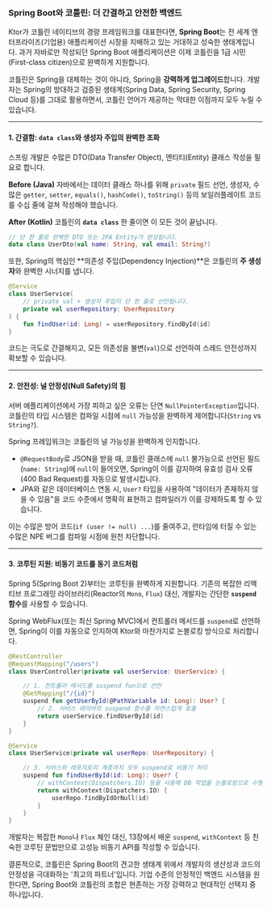 ### Spring Boot와 코틀린: 더 간결하고 안전한 백엔드

Ktor가 코틀린 네이티브의 경량 프레임워크를 대표한다면, **Spring Boot**는 전 세계 엔터프라이즈(기업용) 애플리케이션 시장을 지배하고 있는 거대하고 성숙한 생태계입니다. 과거 자바로만 작성되던 Spring Boot 애플리케이션은 이제 코틀린을 1급 시민(First-class citizen)으로 완벽하게 지원합니다.

코틀린은 Spring을 대체하는 것이 아니라, Spring을 **강력하게 업그레이드**합니다. 개발자는 Spring의 방대하고 검증된 생태계(Spring Data, Spring Security, Spring Cloud 등)를 그대로 활용하면서, 코틀린 언어가 제공하는 막대한 이점까지 모두 누릴 수 있습니다.

-----

#### 1\. 간결함: `data class`와 생성자 주입의 완벽한 조화

스프링 개발은 수많은 DTO(Data Transfer Object), 엔티티(Entity) 클래스 작성을 필요로 합니다.

**Before (Java)**
자바에서는 데이터 클래스 하나를 위해 `private` 필드 선언, 생성자, 수많은 `getter`, `setter`, `equals()`, `hashCode()`, `toString()` 등의 보일러플레이트 코드를 수십 줄에 걸쳐 작성해야 했습니다.

**After (Kotlin)**
코틀린의 **`data class`** 한 줄이면 이 모든 것이 끝납니다.

```kotlin
// 단 한 줄로 완벽한 DTO 또는 JPA Entity가 완성됩니다.
data class UserDto(val name: String, val email: String?)
```

또한, Spring의 핵심인 \*\*의존성 주입(Dependency Injection)\*\*은 코틀린의 **주 생성자**와 완벽한 시너지를 냅니다.

```kotlin
@Service
class UserService(
    // private val + 생성자 주입이 단 한 줄로 선언됩니다.
    private val userRepository: UserRepository
) {
    fun findUser(id: Long) = userRepository.findById(id)
}
```

코드는 극도로 간결해지고, 모든 의존성을 불변(`val`)으로 선언하여 스레드 안전성까지 확보할 수 있습니다.

-----

#### 2\. 안전성: 널 안정성(Null Safety)의 힘

서버 애플리케이션에서 가장 피하고 싶은 오류는 단연 `NullPointerException`입니다. 코틀린의 타입 시스템은 컴파일 시점에 `null` 가능성을 완벽하게 제어합니다(`String` vs `String?`).

Spring 프레임워크는 코틀린의 널 가능성을 완벽하게 인지합니다.

  * `@RequestBody`로 JSON을 받을 때, 코틀린 클래스에 `null` 불가능으로 선언된 필드(`name: String`)에 `null`이 들어오면, Spring이 이를 감지하여 유효성 검사 오류(400 Bad Request)를 자동으로 발생시킵니다.
  * JPA와 같은 데이터베이스 연동 시, `User?` 타입을 사용하여 "데이터가 존재하지 않을 수 있음"을 코드 수준에서 명확히 표현하고 컴파일러가 이를 강제하도록 할 수 있습니다.

이는 수많은 방어 코드(`if (user != null) ...`)를 줄여주고, 런타임에 터질 수 있는 수많은 NPE 버그를 컴파일 시점에 원천 차단합니다.

-----

#### 3\. 코루틴 지원: 비동기 코드를 동기 코드처럼

Spring 5(Spring Boot 2)부터는 코루틴을 완벽하게 지원합니다. 기존의 복잡한 리액티브 프로그래밍 라이브러리(Reactor의 `Mono`, `Flux`) 대신, 개발자는 간단한 **`suspend` 함수**를 사용할 수 있습니다.

Spring WebFlux(또는 최신 Spring MVC)에서 컨트롤러 메서드를 `suspend`로 선언하면, Spring이 이를 자동으로 인지하여 Ktor와 마찬가지로 논블로킹 방식으로 처리합니다.

```kotlin
@RestController
@RequestMapping("/users")
class UserController(private val userService: UserService) {

    // 1. 컨트롤러 메서드를 suspend fun으로 선언
    @GetMapping("/{id}")
    suspend fun getUserById(@PathVariable id: Long): User? {
        // 2. 서비스 레이어의 suspend 함수를 자연스럽게 호출
        return userService.findUserById(id)
    }
}

@Service
class UserService(private val userRepo: UserRepository) {

    // 3. 서비스와 레포지토리 계층까지 모두 suspend로 비동기 처리
    suspend fun findUserById(id: Long): User? {
        // withContext(Dispatchers.IO) 등을 사용해 DB 작업을 논블로킹으로 수행
        return withContext(Dispatchers.IO) {
            userRepo.findByIdOrNull(id)
        }
    }
}
```

개발자는 복잡한 `Mono`나 `Flux` 체인 대신, 13장에서 배운 `suspend`, `withContext` 등 친숙한 코루틴 문법만으로 고성능 비동기 API를 작성할 수 있습니다.

결론적으로, 코틀린은 Spring Boot의 견고한 생태계 위에서 개발자의 생산성과 코드의 안정성을 극대화하는 '최고의 파트너'입니다. 기업 수준의 안정적인 백엔드 시스템을 원한다면, Spring Boot와 코틀린의 조합은 현존하는 가장 강력하고 현대적인 선택지 중 하나입니다.